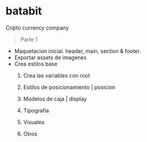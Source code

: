 # batabit
Cripto currency company


> Parte 1
  - Maquetacion inicial. header, main, section & footer.
  - Exportar assets de imagenes
  - Crea estilos base
    1. Crea las variables con root

    1. Estilos de posicionamiento | posicion
    2. Modelos de caja | display
    3. Tipografia
    4. Visuales
    5. Otros

    